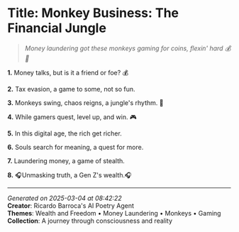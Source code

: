 # Title: Monkey Business: The Financial Jungle

> *Money laundering got these monkeys gaming for coins, flexin' hard 💰🐒*

**1.** Money talks, but is it a friend or foe? 💰


**2.** Tax evasion, a game to some, not so fun.


**3.** Monkeys swing, chaos reigns, a jungle's rhythm. 🐒


**4.** While gamers quest, level up, and win. 🎮


**5.** In this digital age, the rich get richer.


**6.** Souls search for meaning, a quest for more.


**7.** Laundering money, a game of stealth.


**8.** 🎧Unmasking truth, a Gen Z's wealth.🎧



---

*Generated on 2025-03-04 at 08:42:22*  
**Creator**: Ricardo Barroca's AI Poetry Agent  
**Themes**: Wealth and Freedom • Money Laundering • Monkeys • Gaming  
**Collection**: A journey through consciousness and reality
